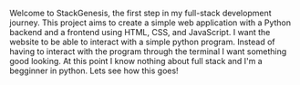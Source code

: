 Welcome to StackGenesis, the first step in my full-stack development journey. This project aims to create a simple web application with a Python backend and a frontend using HTML, CSS, and JavaScript. I want the website to be able to interact with a simple python program. Instead of having
to interact with the program through the terminal I want something good looking. At this point I know nothing about full stack and I'm a begginner in python. Lets see how this goes!

